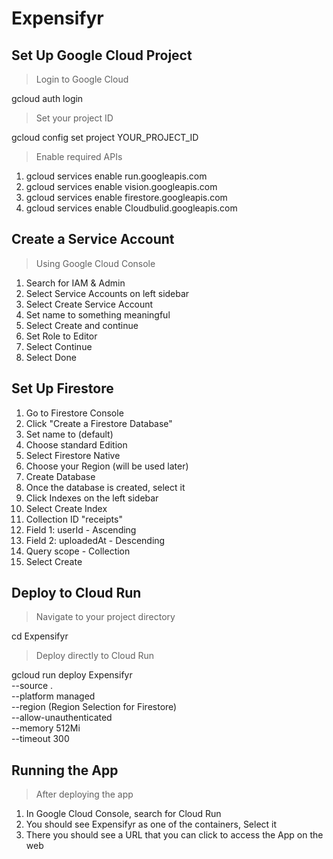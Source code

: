 # Expensifyr

## Set Up Google Cloud Project

> Login to Google Cloud

gcloud auth login

> Set your project ID

gcloud config set project YOUR_PROJECT_ID

> Enable required APIs

1. gcloud services enable run.googleapis.com
2. gcloud services enable vision.googleapis.com
3. gcloud services enable firestore.googleapis.com
4. gcloud services enable Cloudbulid.googleapis.com


## Create a Service Account

> Using Google Cloud Console
1. Search for IAM & Admin
2. Select Service Accounts on left sidebar
3. Select Create Service Account
4. Set name to something meaningful
5. Select Create and continue
6. Set Role to Editor
7. Select Continue
8. Select Done


## Set Up Firestore

1. Go to Firestore Console
2. Click "Create a Firestore Database"
3. Set name to (default)
4. Choose standard Edition
5. Select Firestore Native
6. Choose your Region (will be used later)
7. Create Database
8. Once the database is created, select it
9. Click Indexes on the left sidebar
10. Select Create Index
11. Collection ID "receipts"
12. Field 1: userId - Ascending
13. Field 2: uploadedAt - Descending
14. Query scope - Collection
15. Select Create

## Deploy to Cloud Run

> Navigate to your project directory

cd Expensifyr

> Deploy directly to Cloud Run

gcloud run deploy Expensifyr \
  --source . \
  --platform managed \
  --region (Region Selection for Firestore) \
  --allow-unauthenticated \
  --memory 512Mi \
  --timeout 300

## Running the App

> After deploying the app

1. In Google Cloud Console, search for Cloud Run
2. You should see Expensifyr as one of the containers, Select it
3. There you should see a URL that you can click to access the App on the web
